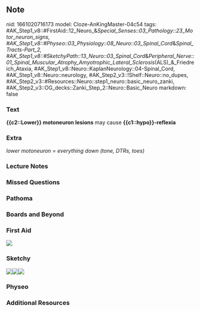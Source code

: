 ## Note
nid: 1661020716173
model: Cloze-AnKingMaster-04c54
tags: #AK_Step1_v8::#FirstAid::12_Neuro_&_Special_Senses::03_Pathology::23_Motor_neuron_signs, #AK_Step1_v8::#Physeo::03_Physiology::08_Neuro::03_Spinal_Cord_&_Spinal_Tracts_-_Part_2, #AK_Step1_v8::#SketchyPath::13_Neuro::03_Spinal_Cord_&_Peripheral_Nerve::01_Spinal_Muscular_Atrophy_Amyotrophic_Lateral_Sclerosis_(ALS)_&_Friedreich_Ataxia, #AK_Step1_v8::Neuro::KaplanNeurology::04-Spinal_Cord, #AK_Step1_v8::Neuro::neurology, #AK_Step2_v3::!Shelf::Neuro::no_dupes, #AK_Step2_v3::#Resources::Neuro::step1_neuro::basic_neuro_zanki, #AK_Step2_v3::OG_decks::Zanki_Step_2::Neuro::Basic_Neuro
markdown: false

### Text
<div>
  <div>
    <b>{{c2::Lower}} motoneuron lesions</b> may cause
    <b>{{c1::hypo}}-reflexia</b>
  </div>
</div>

### Extra
<i>lower motoneuron = everything down (tone, DTRs, toes)</i>

### Lecture Notes


### Missed Questions


### Pathoma


### Boards and Beyond


### First Aid
<img src="tmp8GSzWr.png">

### Sketchy
<div><img src=
"Screen%20Shot%202020-03-06%20at%202.01.00%20PM.JPG"><img src= 
"Screen%20Shot%202020-03-06%20at%202.01.10%20PM.JPG"><img src= 
"Zoverall%20picture%20(91)_1566160514431.JPG"></div>

### Physeo


### Additional Resources

